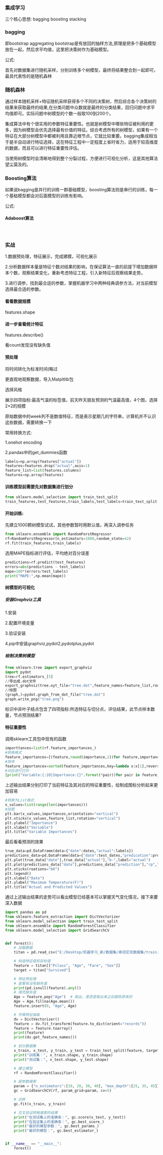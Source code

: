 ### 集成学习

三个核心思想: bagging boosting stacking

### bagging

即bootstrap aggregating bootstrap是有放回的抽样方法,原理是把多个基础模型放在一起，然后求平均值，这里把决策树作为基础模型。

公式:



首先对数据集进行随机采样，分别训练多个树模型，最终将结果整合到一起即可，最具代表性的是随机森林
### 随机森林

通过样本随机采样+特征随机采样获得多个不同的决策树，然后综合各个决策树的结果来获取最终的结果,在分类问题中众数就是最终的分类结果，回归问题中求平均值即可。实际问题中树模型的个数一般取100到200个。

集成算法中有个很实用的参数特征重要性。也就是树模型中哪些特征被利用的更多，因为树模型会优先选择最有价值的特征。综合考虑所有的树模型，如果有一个特征在大部分树模型中都被利用且靠近根节点，它就比较重要。bagging集成相当于是半自动进行特征选择，这在特征工程中一定程度上省时省力，适用于较高维度的数据，而且可以进行特征重要性评估。

当使用树模型时会清晰地得到整个分裂过程，方便进行可视化分析，这是其他算法望尘莫及的。

### Boosting算法

如果说bagging是并行的训练一群基础模型，boosting算法则是串行的训练，每一个基础模型都会对后面模型的训练有影响。

公式:

#### Adaboost算法



###  

### 实战

1.数据预处理，特征展示，完成建模，可视化展示

2.分析数据样本量是特征个数对结果的影响，在保证算法一直的前提下增加数据样本个数，观察结果变化，重新考虑特征工程，引入新特征后观察结果走势。

3.进行调参，找到最合适的参数，掌握机器学习中两种经典调参方法，对当前模型选择最合适的参数。



#### 看看数据规模

features.shape

#### 进一步查看统计特征

features.describe()

看count发现没有缺失值

#### 预处理

将时间转化为标准时间(略过



更直观地观察数据，导入Matpltlib包

选择风格

展示四项指标:最高气温的标签值，前天昨天朋友预测的气温最高值，4个图，选择2*2的规模



原始数据中的week列不是数值特征，而是表示星期几的字符串，计算机并不认识这些数据，需要转换一下

常用转换方式:

1.onehot encoding

2.pandas中的get_dummies函数

```python
labels=np.array(features["actual"])
features=features.drop("actual",axis=1)
feature_list=list(features.columns)
features=np.array(features)
```



#### 训练模型前需要先对数据集进行划分

```python
from sklearn.model_selection import train_test_split
train_features,test_features,train_labels,test_labels=train_test_split(features,labels,test_size=0.25,random_state=42)
```



#### 开始训练:

先建立1000颗树模型试试，其他参数暂时用默认值，再深入调参任务

```python
from sklearn.ensemble import RandomForstRegressor
rf=RandomForstRegressor(n_estimators=1000,random_state=42)
rf.fit(train_features,train_labels)
```

选用MAPE指标进行评估，平均绝对百分误差

```python
predictions=rf.predict(test_features)
errors=abs(predictions - test_labels)
mape=100*(errors/test_labels)
print("MAPE:",np.mean(mape))
```

#### 树模型的可视化

##### 安装Graphviz工具

1.安装

2.配置环境变量

3.验证安装

4.pip中安装graphviz,pydot2,pydotplus,pydot

##### 绘制决策树模型

```python
from sklearn.tree import export_graphviz
import pydot
tree=rf.estimators_[5]
//导出成.dot文件
export_graphviz(tree.oyt_file="tree.dot",feature_names=feature_list,rounded= True,precision=1)
//绘图
(graph,)=pydot.graph_from_dot_file("tree.dot")
graph.write_png("tree.png")
```

标识中非叶子结点包含了四项指标:所选特征与切分点，评估结果，此节点样本数量，节点预测结果?



#### 特征重要性

调用sklearn工具包中现有的函数

```python
importtances=list(rf.feature_importances_)
#转换格式
feature_importances=[(feature,round(importance,2))for feature,importance in zip(feature_list,importances)]
#排序
feature_importances=sorted(feature_importances,key=lambda x:x[1],reverse=True)
#对应进行打印
[print("Variable:{:20}Importance:{}".format(*pair))for pair in feature_importances]
```

上述输出结果分别打印了当前特征及其对应的特征重要性，绘制成图标分析起来更加容易

```python
#转换为List格式
x_values=list(range(len(importances)))
#绘图
plt.bar(x_values,importances,orientation="vertical")
plt.xticks(x_values,feature_list,rotation="vertical")
plt.ylabel("Importance")
plt.xlabel("Variable")
plt.title("Variable Importances")
```



最后看看预测的效果
```python
true_data=pd.DataFrame(data={"date":dates,"actual":labels})
predictions_data=pd.DataFrame(data={"date":test_dates,"predication":predictions})
plt.plot(true_data["date"],true_data["actual"],"b-",label="actual")
plt.plot(predictions_data["date"],predictions_data["prediction"],"rp",label="prediction")
plt.xticks(roations="60")
plt.legend()
plt.xlabel("Date")
plt.ylabel("Maximum Temperature(F)")
plt.title("Actual and Predicted Values")
```

通过上述输出结果的走势可以看出模型已经基本可以掌握天气变化情况，接下来要深入数据

```python
import pandas as pd
from sklearn.feature_extraction import DictVectorizer
from sklearn.model_selection import train_test_split
from sklearn.ensemble import RandomForestClassifier
from sklearn.model_selection import GridSearchCV


def forest():
    # 加载数据
    titan = pd.read_csv("E:/Desktop/机器学习_新/数据集/泰坦尼克数据集/train.csv")

    # 构造特征值和目标值
    feature = titan[["Pclass", "Age", "Fare", "Sex"]]
    target = titan["Survived"]

    # 特征预处理
    # 查看有没有缺失值
    print(pd.isnull(feature).any())
    # 填充缺失值
    Age = feature.pop("Age")  # 取出，意思是取出来之后删除原来的
    Age = Age.fillna(Age.mean())
    feature.insert(0, "Age", Age)

    # 字典特征抽取
    dv = DictVectorizer()
    feature = dv.fit_transform(feature.to_dict(orient="records"))
    feature = feature.toarray()
    print(feature)
    print(dv.get_feature_names())

    # 划分数据集
    x_train, x_test, y_train, y_test = train_test_split(feature, target, test_size=0.25)
    print("训练集：", x_train.shape, y_train.shape)
    print("测试集：", x_test.shape, y_test.shape)

    # 建立模型
    rf = RandomForestClassifier()

    # 超参数搜索
    param = {"n_estimators":[10, 20, 30, 40], "max_depth":[25, 35, 45]}
    gc = GridSearchCV(rf, param_grid=param, cv=5)

    # 训练
    gc.fit(x_train, y_train)

    # 交叉验证网格搜索的结果
    print("在测试集上的准确率：", gc.score(x_test, y_test))
    print("在验证集上的准确率：", gc.best_score_)
    print("最好的模型参数：", gc.best_params_)
    print("最好的模型：", gc.best_estimator_)


if __name__ == "__main__":
    forest()
```

